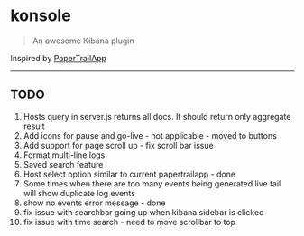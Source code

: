 # konsole

> An awesome Kibana plugin

Inspired by [PaperTrailApp](https://papertrailapp.com/)

---

## TODO

1. Hosts query in server.js returns all docs. It should return only aggregate result
2. Add icons for pause and go-live - not applicable - moved to buttons
3. Add support for page scroll up - fix scroll bar issue
4. Format multi-line logs
5. Saved search feature
6. Host select option similar to current papertrailapp - done
7. Some times when there are too many events being generated live tail will show duplicate log events
8. show no events error message - done
9. fix issue with searchbar going up when kibana sidebar is clicked
10. fix issue with time search - need to move scrollbar to top
